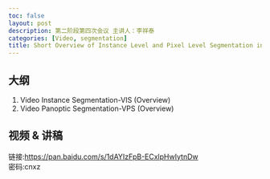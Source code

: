 ```yaml
---
toc: false
layout: post
description: 第二阶段第四次会议 主讲人：李祥泰
categories: [Video, segmentation]
title: Short Overview of Instance Level and Pixel Level Segmentation in Video
---
```


## 大纲
1. Video Instance Segmentation-VIS (Overview)
2. Video Panoptic Segmentation-VPS (Overview)

## 视频 & 讲稿
链接:https://pan.baidu.com/s/1dAYIzFpB-ECxlpHwIytnDw    
密码:cnxz
